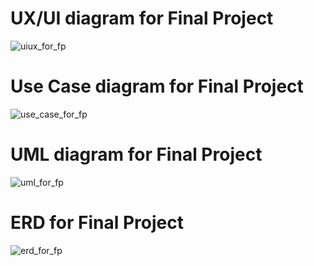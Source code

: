 # UX/UI diagram for Final Project

<img src="https://sun9-61.userapi.com/impg/zXaqwbisx6rr8eXHKe3pItFvZt_bNce7nC036A/OJFwIRuQglM.jpg?size=2560x1848&quality=96&sign=c4888915c58fa23eb2231cd3e350bedc&type=album" alt="uiux_for_fp">

# Use Case diagram for Final Project

<img src="https://sun9-10.userapi.com/impg/0B8Me_hEarSKcZxhpQOxyoPrw9W_nBE0yZhlRQ/Ppfb1-_AlHY.jpg?size=1511x939&quality=96&sign=46c75e21194450e8296c02004a3bb2f1&type=album" alt="use_case_for_fp">

# UML diagram for Final Project

<img src="https://sun9-7.userapi.com/impg/zuJLq6bpRP3XNjMqMUssyP6WYkVPENLKQ5oqhQ/ChDxZ1yb2Fc.jpg?size=2209x1162&quality=96&sign=1f189fc0c348818c2803d63b3df0d5e6&type=album" alt="uml_for_fp">

# ERD for Final Project

<img src="https://sun9-41.userapi.com/impg/-yrkofA8stB1hv4y3Ezoi6zb5qqK-jNTsXyo-A/2-UveU0USaM.jpg?size=949x470&quality=96&sign=a71418b36392f648f1d18ffcdc808deb&type=album" alt="erd_for_fp">